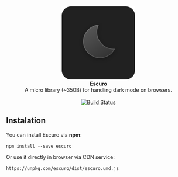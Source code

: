 <p align="center">
  <img src="logo.png" width="200" height="200">
  <br>
  <b>Escuro</b>
  <br>
  A micro library (~350B) for handling dark mode on browsers.
  <br><br>
  <a href="https://travis-ci.com/kazzkiq/pale"><img src="https://travis-ci.com/kazzkiq/pale.svg?branch=master" alt="Build Status"></a>
</p>

## Instalation

You can install Escuro via **npm**:

```
npm install --save escuro
```

Or use it directly in browser via CDN service:

```
https://unpkg.com/escuro/dist/escuro.umd.js
```
